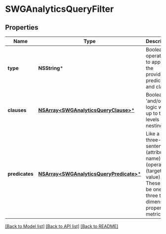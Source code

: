 # SWGAnalyticsQueryFilter

## Properties
Name | Type | Description | Notes
------------ | ------------- | ------------- | -------------
**type** | **NSString*** | Boolean operation to apply to the provided predicates and clauses | 
**clauses** | [**NSArray&lt;SWGAnalyticsQueryClause&gt;***](SWGAnalyticsQueryClause.md) | Boolean &#39;and/or&#39; logic with up to two-levels of nesting | [optional] 
**predicates** | [**NSArray&lt;SWGAnalyticsQueryPredicate&gt;***](SWGAnalyticsQueryPredicate.md) | Like a three-word sentence: (attribute-name) (operator) (target-value). These can be one of three types: dimension, property, metric. | [optional] 

[[Back to Model list]](../README.md#documentation-for-models) [[Back to API list]](../README.md#documentation-for-api-endpoints) [[Back to README]](../README.md)


